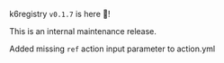 k6registry `v0.1.7` is here 🎉!

This is an internal maintenance release.

Added missing `ref` action input parameter to action.yml
